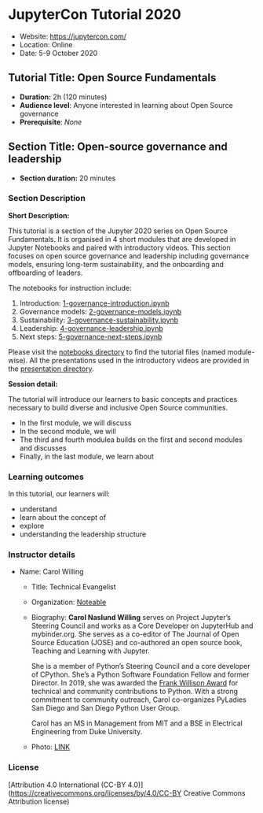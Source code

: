 # JupyterCon Tutorial 2020

- Website: https://jupytercon.com/
- Location: Online
- Date: 5-9 October 2020

## Tutorial Title: Open Source Fundamentals

- **Duration:** 2h (120 minutes)
- **Audience level**: Anyone interested in learning about Open Source governance
- **Prerequisite**: *None*

## Section Title: Open-source governance and leadership

- **Section duration:** 20 minutes

### Section Description

**Short Description:**

This tutorial is a section of the Jupyter 2020 series on Open Source Fundamentals.
It is organised in 4 short modules that are developed in Jupyter Notebooks and paired
with introductory videos. This section focuses on open source governance and 
leadership including governance models, ensuring long-term sustainability, and 
the onboarding and offboarding of leaders.

The notebooks for instruction include:

1. Introduction: [1-governance-introduction.ipynb](https://github.com/jupytercon/)
2. Governance models: [2-governance-models.ipynb](https://github.com/jupytercon/)
3. Sustainability: [3-governance-sustainability.ipynb](https://github.com/jupytercon/)
4. Leadership: [4-governance-leadership.ipynb](https://github.com/jupytercon/)
5. Next steps: [5-governance-next-steps.ipynb](https://github.com/jupytercon/)

Please visit the [notebooks directory](./notebooks) to find the tutorial files (named module-wise).
All the presentations used in the introductory videos are provided in the [presentation directory](./presentations).

**Session detail:**

The tutorial will introduce our learners to basic concepts and practices necessary to build diverse and inclusive Open Source communities.
- In the first module, we will discuss 
- In the second module, we will 
- The third and fourth modulea builds on the first and second modules and discusses 
- Finally, in the last module, we learn about 

### Learning outcomes

In this tutorial, our learners will:
- understand 
- learn about the concept of 
- explore 
- understanding the leadership structure 

### Instructor details

- Name: Carol Willing
    - Title: Technical Evangelist
    - Organization: [Noteable](https://noteable.io)
    - Biography: **Carol Naslund Willing** serves on Project Jupyter’s Steering Council
      and works as a Core Developer on JupyterHub and mybinder.org. She serves as a
      co-editor of The Journal of Open Source Education (JOSE) and co-authored an
      open source book, Teaching and Learning with Jupyter.

      She is a member of Python’s Steering Council and a core developer of CPython. 
      She’s a Python Software Foundation Fellow and former Director. In 2019, she was
      awarded the [Frank Willison Award](https://www.python.org/community/awards/frank-willison/#carol-willing-2019) 
      for technical and community contributions to Python. With a strong commitment to
      community outreach, Carol co-organizes PyLadies San Diego and San Diego Python User Group.

      Carol has an MS in Management from MIT and a BSE in Electrical Engineering from Duke University.

    - Photo: [LINK](images/Willing_Carol_Jupyter.png)

### License

[Attribution 4.0 International (CC-BY 4.0)](https://creativecommons.org/licenses/by/4.0/CC-BY Creative Commons Attribution license)
